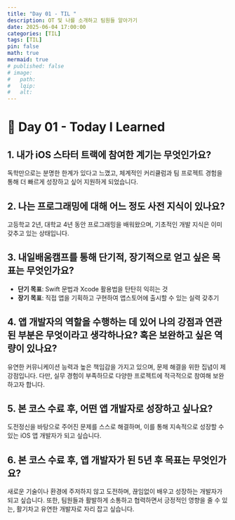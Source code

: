 ```yaml
---
title: "Day 01 - TIL "
description: OT 및 나를 소개하고 팀원들 알아가기
date: 2025-06-04 17:00:00
categories: [TIL]
tags: [TIL]
pin: false
math: true
mermaid: true
# published: false
# image:
#   path:
#   lqip: 
#   alt:
---
```


# 📘 Day 01 - Today I Learned

## 1. 내가 iOS 스타터 트랙에 참여한 계기는 무엇인가요?
독학만으로는 분명한 한계가 있다고 느꼈고, 체계적인 커리큘럼과 팀 프로젝트 경험을 통해 더 빠르게 성장하고 싶어 지원하게 되었습니다.

## 2. 나는 프로그래밍에 대해 어느 정도 사전 지식이 있나요?
고등학교 2년, 대학교 4년 동안 프로그래밍을 배워왔으며, 기초적인 개발 지식은 이미 갖추고 있는 상태입니다.

## 3. 내일배움캠프를 통해 단기적, 장기적으로 얻고 싶은 목표는 무엇인가요?
- **단기 목표**: Swift 문법과 Xcode 활용법을 탄탄히 익히는 것
- **장기 목표**: 직접 앱을 기획하고 구현하여 앱스토어에 출시할 수 있는 실력 갖추기

## 4. 앱 개발자의 역할을 수행하는 데 있어 나의 강점과 연관된 부분은 무엇이라고 생각하나요? 혹은 보완하고 싶은 역량이 있나요?
유연한 커뮤니케이션 능력과 높은 책임감을 가지고 있으며, 문제 해결을 위한 집념이 제 강점입니다. 다만, 실무 경험이 부족하므로 다양한 프로젝트에 적극적으로 참여해 보완하고자 합니다.

## 5. 본 코스 수료 후, 어떤 앱 개발자로 성장하고 싶나요?
도전정신을 바탕으로 주어진 문제를 스스로 해결하며, 이를 통해 지속적으로 성장할 수 있는 iOS 앱 개발자가 되고 싶습니다.

## 6. 본 코스 수료 후, 앱 개발자가 된 5년 후 목표는 무엇인가요?
새로운 기술이나 환경에 주저하지 않고 도전하며, 끊임없이 배우고 성장하는 개발자가 되고 싶습니다. 또한, 팀원들과 활발하게 소통하고 협력하면서 긍정적인 영향을 줄 수 있는, 활기차고 유연한 개발자로 자리 잡고 싶습니다.
